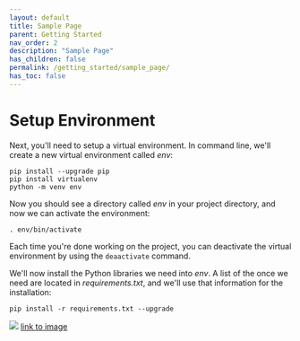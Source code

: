 ```yaml
---
layout: default
title: Sample Page
parent: Getting Started
nav_order: 2
description: "Sample Page"
has_children: false
permalink: /getting_started/sample_page/
has_toc: false
---
```


# Setup Environment
Next, you'll need to setup a virtual environment. In command line, we'll create a new virtual environment called *env*:
```
pip install --upgrade pip
pip install virtualenv
python -m venv env
```

Now you should see a directory called *env* in your project directory, and now we can activate the environment:
```
. env/bin/activate
```

Each time you're done working on the project, you can deactivate the virtual environment by using the `deaactivate` command.

We'll now install the Python libraries we need into *env*. A list of the once we need are located in *requirements.txt*, and we'll use that information for the installation:
```
pip install -r requirements.txt --upgrade
```


![](images/brain.jpg)
[link to image](https://pixabay.com/illustrations/brain-mind-psychology-idea-drawing-2062057/)
